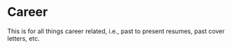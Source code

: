 # Career

This is for all things career related, i.e., past to present resumes, past cover letters, etc.
